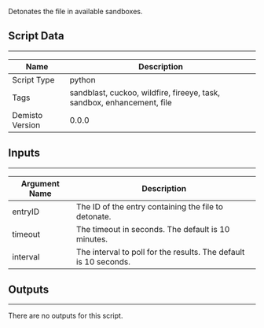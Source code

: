 Detonates the file in available sandboxes.

## Script Data
---

| **Name** | **Description** |
| --- | --- |
| Script Type | python |
| Tags | sandblast, cuckoo, wildfire, fireeye, task, sandbox, enhancement, file |
| Demisto Version | 0.0.0 |

## Inputs
---

| **Argument Name** | **Description** |
| --- | --- |
| entryID | The ID of the entry containing the file to detonate. |
| timeout | The timeout in seconds. The default is 10 minutes. |
| interval | The interval to poll for the results. The default is 10 seconds. |

## Outputs
---
There are no outputs for this script.
